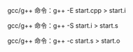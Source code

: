 gcc/g++ 命令：g++ -E start.cpp > start.i

gcc/g++ 命令：g++ -S start.i > start.s

gcc/g++ 命令：g++ -c start.s > start.o